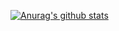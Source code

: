 
[![Anurag's github stats](https://github-readme-stats.vercel.app/api?username=Ryo-cool)](https://github.com/anuraghazra/github-readme-stats)
